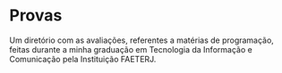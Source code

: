 # Provas

Um diretório com as avaliações, referentes a matérias de programação, feitas durante a minha graduação em Tecnologia da Informação e Comunicação pela Instituição FAETERJ.
